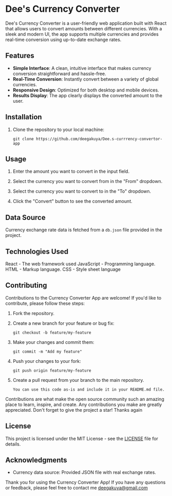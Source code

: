 # Dee's Currency Converter

Dee's Currency Converter is a user-friendly web application built with React that allows users to convert amounts between different currencies. With a sleek and modern UI, the app supports multiple currencies and provides real-time conversion using up-to-date exchange rates.

## Features

- **Simple Interface**: A clean, intuitive interface that makes currency conversion straightforward and hassle-free.
- **Real-Time Conversion**: Instantly convert between a variety of global currencies.
- **Responsive Design**: Optimized for both desktop and mobile devices.
- **Results Display**: The app clearly displays the converted amount to the user.

## Installation

1. Clone the repository to your local machine:

   ```shell
   git clone https://github.com/deegakuya/Dee.s-currrency-convertor-app
   ```

## Usage

1. Enter the amount you want to convert in the input field.

2. Select the currency you want to convert from in the "From" dropdown.

3. Select the currency you want to convert to in the "To" dropdown.

4. Click the "Convert" button to see the converted amount.

## Data Source

Currency exchange rate data is fetched from a `db.json` file provided in the project.

## Technologies Used

React - The web framework used
JavaScript - Programming language.
HTML - Markup language.
CSS - Style sheet language

## Contributing

Contributions to the Currency Converter App are welcome! If you'd like to contribute, please follow these steps:

1. Fork the repository.
2. Create a new branch for your feature or bug fix:

   ```shell
   git checkout -b feature/my-feature
   ```

3. Make your changes and commit them:

   ```shell
   git commit -m "Add my feature"
   ```

4. Push your changes to your fork:

   ```shell
   git push origin feature/my-feature
   ```

5. Create a pull request from your branch to the main repository.

   ```shell
   You can use this code as-is and include it in your README.md file.
   ```
Contributions are what make the open source community such an amazing place to learn, inspire, and create. Any contributions you make are greatly appreciated.
Don't forget to give the project a star! Thanks again
## License

This project is licensed under the MIT License - see the [LICENSE](LICENSE) file for details.

## Acknowledgments

- Currency data source: Provided JSON file with real exchange rates.

Thank you for using the Currency Converter App! If you have any questions or feedback, please feel free to contact me deegakuya@gmail.com

